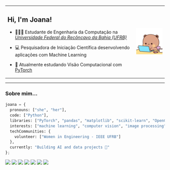 <table>
  <tr>
    <td>

## Hi, I'm Joana!

- 👩🏾‍🎓 Estudante de Engenharia da Computação na *[Universidade Federal do Recôncavo da Bahia (UFRB)](https://ufrb.edu.br/portal/)*
- 💻 Pesquisadora de Iniciação Científica desenvolvendo aplicações com Machine Learning
- 🌱 Atualmente estudando Visão Computacional com [PyTorch](https://pytorch.org/)

    </td>
    <td align="right">
     <img src="https://github.com/joliveiraas/joliveiraas/blob/main/coding.gif?raw=true" alt="gif" width="180"/>
    </td>
  </tr>
</table>

---

### Sobre mim...

```python
joana = {
  pronouns: ["she", "her"],
  code: ["Python"],
  libraries: ["PyTorch", "pandas", "matplotlib", "scikit-learn", "OpenCV", "NumPy"],
  interests: ["machine learning", "computer vision", "image processing", "health tech", "data science"],
  techCommunities: {
    volunteer: ["Women in Engineering - IEEE UFRB"]
  },
  currently: "Building AI and data projects 🚀"
};
```

<img src="https://img.shields.io/badge/Python-3776AB?style=for-the-badge&logo=python&logoColor=white" /> <img src="https://img.shields.io/badge/PyTorch-ee4c2c?style=for-the-badge&logo=pytorch&logoColor=white" /> <img src="https://img.shields.io/badge/pandas-150458?style=for-the-badge&logo=pandas&logoColor=white" /> <img src="https://img.shields.io/badge/matplotlib-11557c?style=for-the-badge&logo=plotly&logoColor=white" /> <img src="https://img.shields.io/badge/scikit--learn-f7931e?style=for-the-badge&logo=scikitlearn&logoColor=white" /> <img src="https://img.shields.io/badge/OpenCV-27338e?style=for-the-badge&logo=opencv&logoColor=white" /> <img src="https://img.shields.io/badge/numpy-013243?style=for-the-badge&logo=numpy&logoColor=white" /> </details>
 
